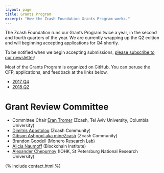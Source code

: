 ```yaml
---
layout: page
title: Grants Program
excerpt: "How the Zcash Foundation Grants Program works."
---
```


The Zcash Foundation runs our Grants Program twice a year, in the second and fourth quarters of the year. We are currently wrapping up the Q2 edition and will beginning accepting applications for Q4 shortly.

To be notified when we begin accepting submissions, [please subscribe to our newsletter](https://buttondown.email/zcashfoundation)!

Most of the Grants Program is organized on GitHub. You can peruse the CFP, applications, and feedback at the links below.

* [2017 Q4](2017)
* [2018 Q2](2018)

# Grant Review Committee

* Committee Chair [Eran Tromer](https://tau.ac.il/~tromer) (Zcash, Tel Aviv University, Columbia University)
* [Dimitris Apostolou](http://www.dimitrisapostolou.com/) (Zcash Community)
* [Gibson Ashpool aka mineZcash](http://zcashcommunity.com) (Zcash Community)
* [Brandon Goodell](https://twitter.com/BGGoodell) (Monero Research Lab)
* [Alicia Naumoff](https://twitter.com/alc_nmff) (Blockchain Institute)
* [Alexander Chepurnoy](http://chepurnoy.org/) (IOHK, St Petersburg National Research University)

{% include contact.html %}
